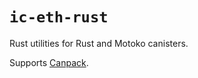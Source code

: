 # `ic-eth-rust`

Rust utilities for Rust and Motoko canisters.

Supports [Canpack](https://github.com/rvanasa/canpack).

